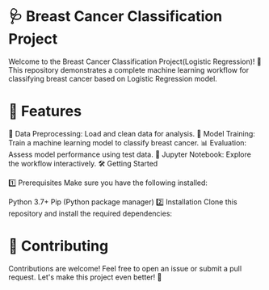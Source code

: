 # 🩺 Breast Cancer Classification Project
Welcome to the Breast Cancer Classification Project(Logistic Regression)! 🚀 This repository demonstrates a complete machine learning workflow for classifying breast cancer based on Logistic Regression model.

# 🎯 Features
📂 Data Preprocessing: Load and clean data for analysis.
🤖 Model Training: Train a machine learning model to classify breast cancer.
📊 Evaluation: Assess model performance using test data.
📓 Jupyter Notebook: Explore the workflow interactively.
🛠️ Getting Started

1️⃣ Prerequisites
Make sure you have the following installed:

Python 3.7+
Pip (Python package manager)
2️⃣ Installation
Clone this repository and install the required dependencies:

# 🤝 Contributing
Contributions are welcome! Feel free to open an issue or submit a pull request. Let's make this project even better! 🌟
